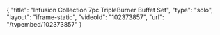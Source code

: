 {
    "title": "Infusion Collection 7pc TripleBurner Buffet Set",
    "type": "solo",
    "layout": "iframe-static",
    "videoId": "102373857",
    "url": "\/tvpembed\/102373857"
}